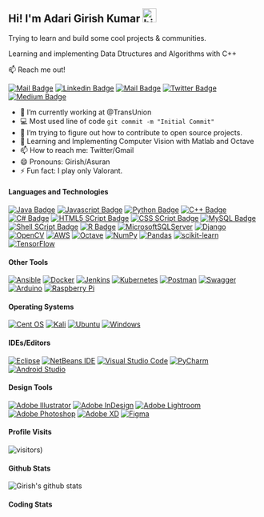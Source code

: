 ## Hi! I'm Adari Girish Kumar <img src="https://user-images.githubusercontent.com/1303154/88677602-1635ba80-d120-11ea-84d8-d263ba5fc3c0.gif" width="28px" alt="hi">

Trying to learn and build some cool projects & communities.

Learning and implementing Data Dtructures and Algorithms with C++


:mailbox: Reach me out!

 [![Mail Badge](https://img.shields.io/badge/-Girish-c0392b?style=flat&labelColor=c0392b&logo=gmail&logoColor=white)](mailto:adari.girishkumar@gmail.com)  [![Linkedin Badge](https://img.shields.io/badge/-Girish-0e76a8?style=flat&labelColor=0e76a8&logo=linkedin&logoColor=white)](https://www.linkedin.com/in/adari-girish-kumar-b1554b136/) [![Mail Badge](https://img.shields.io/badge/-@Girish-e84393?style=flat&labelColor=e84393&logo=instagram&logoColor=white)](https://www.instagram.com/asuran_stepping_up/) [![Twitter Badge](https://img.shields.io/badge/-@Girish_adari-1ca0f1?style=flat&labelColor=1ca0f1&logo=twitter&logoColor=white&link=https://twitter.com/Girish_adari)](https://twitter.com/Girish_adari) [![Medium Badge](https://img.shields.io/badge/-@Girish-000000?style=flat&labelColor=000000&logo=Medium&logoColor=white&link=https://medium.com/@adari.girishkumar)](https://medium.com/@adari.girishkumar) 

 <!-- TODO: Add last video link -->

- 🔭 I’m currently working at @TransUnion
- :computer: Most used line of code `git commit -m "Initial Commit"`
- 🤔 I’m trying to figure out how to contribute to open source projects.
- :green_book: Learning and Implementing Computer Vision with Matlab and Octave
- 📫 How to reach me: Twitter/Gmail
- 😄 Pronouns: Girish/Asuran
- ⚡ Fun fact: I play only Valorant. 

#### Languages and Technologies

<!-- TODO: Make technologies links takes you to repositories -->

[![Java Badge](https://img.shields.io/badge/Java-ED8B00?style=for-the-badge&logo=java&logoColor=white)](#) [![Javascript Badge](https://img.shields.io/badge/JavaScript-F7DF1E?style=for-the-badge&logo=javascript&logoColor=black)](#) [![Python Badge](https://img.shields.io/badge/Python-3776AB?style=for-the-badge&logo=python&logoColor=white)](#) [![C++ Badge](https://img.shields.io/badge/C%2B%2B-00599C?style=for-the-badge&logo=c%2B%2B&logoColor=white)](#) [![C# Badge](https://img.shields.io/badge/C%23-239120?style=for-the-badge&logo=c-sharp&logoColor=white)](#) [![HTML5 SCript Badge](https://img.shields.io/badge/HTML5-E34F26?style=for-the-badge&logo=html5&logoColor=white)](#) [![CSS SCript Badge](https://img.shields.io/badge/CSS3-1572B6?style=for-the-badge&logo=css3&logoColor=white)](#) [![MySQL  Badge](https://img.shields.io/badge/MySQL-00000F?style=for-the-badge&logo=mysql&logoColor=white)](#) [![Shell SCript Badge](https://img.shields.io/badge/Shell_Script-121011?style=for-the-badge&logo=gnu-bash&logoColor=white)](#) [![R Badge](https://img.shields.io/badge/R-276DC3?style=for-the-badge&logo=r&logoColor=white)](#) [![MicrosoftSQLServer](https://img.shields.io/badge/Microsoft%20SQL%20Sever-CC2927?style=for-the-badge&logo=microsoft%20sql%20server&logoColor=white)](#) [![Django](https://img.shields.io/badge/django-%23092E20.svg?style=for-the-badge&logo=django&logoColor=white)](#) [![OpenCV](https://img.shields.io/badge/opencv-%23white.svg?style=for-the-badge&logo=opencv&logoColor=white)](#) [![AWS](https://img.shields.io/badge/AWS-%23FF9900.svg?style=for-the-badge&logo=amazon-aws&logoColor=white)](#) [![Octave](https://img.shields.io/badge/OCTAVE-darkblue?style=for-the-badge&logo=octave&logoColor=fcd683)](#) [![NumPy](https://img.shields.io/badge/numpy-%23013243.svg?style=for-the-badge&logo=numpy&logoColor=white)](#) [![Pandas](https://img.shields.io/badge/pandas-%23150458.svg?style=for-the-badge&logo=pandas&logoColor=white)](#) [![scikit-learn](https://img.shields.io/badge/scikit--learn-%23F7931E.svg?style=for-the-badge&logo=scikit-learn&logoColor=white)](#) [![TensorFlow](https://img.shields.io/badge/TensorFlow-%23FF6F00.svg?style=for-the-badge&logo=TensorFlow&logoColor=white)](#)

#### Other Tools 
[![Ansible](https://img.shields.io/badge/ansible-%231A1918.svg?style=for-the-badge&logo=ansible&logoColor=white)](#) [![Docker](https://img.shields.io/badge/docker-%230db7ed.svg?style=for-the-badge&logo=docker&logoColor=white)](#) [![Jenkins](https://img.shields.io/badge/jenkins-%232C5263.svg?style=for-the-badge&logo=jenkins&logoColor=white)](#) [![Kubernetes](https://img.shields.io/badge/kubernetes-%23326ce5.svg?style=for-the-badge&logo=kubernetes&logoColor=white)](#) [![Postman](https://img.shields.io/badge/Postman-FF6C37?style=for-the-badge&logo=postman&logoColor=white)](#) [	![Swagger](https://img.shields.io/badge/-Swagger-%23Clojure?style=for-the-badge&logo=swagger&logoColor=white)](#) [![Arduino](https://img.shields.io/badge/-Arduino-00979D?style=for-the-badge&logo=Arduino&logoColor=white)](#) [![Raspberry Pi](https://img.shields.io/badge/-RaspberryPi-C51A4A?style=for-the-badge&logo=Raspberry-Pi)](#) 

#### Operating Systems 
[![Cent OS](https://img.shields.io/badge/cent%20os-002260?style=for-the-badge&logo=centos&logoColor=F0F0F0)](#) [![Kali](https://img.shields.io/badge/Kali-268BEE?style=for-the-badge&logo=kalilinux&logoColor=white)](#) [![Ubuntu](https://img.shields.io/badge/Ubuntu-E95420?style=for-the-badge&logo=ubuntu&logoColor=white)](#) [![Windows](https://img.shields.io/badge/Windows-0078D6?style=for-the-badge&logo=windows&logoColor=white)](#)

#### IDEs/Editors
[![Eclipse](https://img.shields.io/badge/Eclipse-FE7A16.svg?style=for-the-badge&logo=Eclipse&logoColor=white)](#) [![NetBeans IDE](https://img.shields.io/badge/NetBeansIDE-1B6AC6.svg?style=for-the-badge&logo=apache-netbeans-ide&logoColor=white)](#) [![Visual Studio Code](https://img.shields.io/badge/Visual%20Studio%20Code-0078d7.svg?style=for-the-badge&logo=visual-studio-code&logoColor=white)](#) [![PyCharm](https://img.shields.io/badge/pycharm-143?style=for-the-badge&logo=pycharm&logoColor=black&color=black&labelColor=green)](#) [![Android Studio](https://img.shields.io/badge/Android%20Studio-3DDC84.svg?style=for-the-badge&logo=android-studio&logoColor=white)](#)

#### Design Tools 
 [![Adobe Illustrator](https://img.shields.io/badge/adobeillustrator-%23FF9A00.svg?style=for-the-badge&logo=adobeillustrator&logoColor=white)](#) [![Adobe InDesign](https://img.shields.io/badge/Adobe%20InDesign-49021F?style=for-the-badge&logo=adobeindesign&logoColor=white)](#) [![Adobe Lightroom](https://img.shields.io/badge/Adobe%20Lightroom-31A8FF.svg?style=for-the-badge&logo=Adobe%20Lightroom&logoColor=white)](#) [![Adobe Photoshop](https://img.shields.io/badge/adobephotoshop-%2331A8FF.svg?style=for-the-badge&logo=adobephotoshop&logoColor=white)](#) [![Adobe XD](https://img.shields.io/badge/Adobe%20XD-470137?style=for-the-badge&logo=Adobe%20XD&logoColor=#FF61F6)](#) [![Figma](https://img.shields.io/badge/figma-%23F24E1E.svg?style=for-the-badge&logo=figma&logoColor=white)](#)

#### Profile Visits 

![visitors](https://visitor-badge.glitch.me/badge?page_id=agirishkumar&left_color=green&right_color=red))


#### Github Stats

![Girish's github stats](https://github-readme-stats.vercel.app/api?username=agirishkumar&count_private=true&theme=tokyonight&hide=contribs,prs)

#### Coding Stats

<!--START_SECTION:waka-->

<!--END_SECTION:waka-->

</details>

